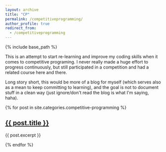 ```yaml
---
layout: archive
title: "CP"
permalink: /competitiveprogramming/
author_profile: true
redirect_from:
  - /competitiveprogramming
---
```


{% include base_path %}



This is an attempt to start re-learning and improve my coding skills when it comes to competitive programing. I never really made a huge effort to progress continuously, but still participated in a competition and had a related course here and there.

Long story short, this would be more of a blog for myself (which serves also as a mean to keep committing to learning), and the goal is not to document stuff in a clean way (just ignore/don't read the blog is what I'm saying, haha).

{% for post in site.categories.competitive-programming %}
  <h2><a href="{{ post.url }}">{{ post.title }}</a></h2>
  <p>{{ post.excerpt }}</p>
{% endfor %}
